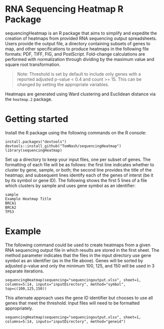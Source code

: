 # RNA Sequencing Heatmap R Package
sequencingHeatmap is an R package that aims to simplify and expedite the creation of heatmaps from provided RNA sequencing output spreadsheets.
Users provide the output file, a directory containing subsets of genes to map, and other specifications to produce heatmaps in the
following file formats: PDF, TIFF, FIG, and PostScript. Fold-change calculations are performed with normalization through dividing by
the maximum value and square root transformation.

> Note: Threshold is set by default to include only genes with a reported adjusted p-value < 0.4 and count >= 15. This can be changed by setting the appropriate variables.

Heatmaps are generated using Ward clustering and Euclidean distance via the `heatmap.2` package.


# Getting started

Install the R package using the following commands on the R console:
```
install.packages("devtools")
devtools::install_github("TomNash/sequencingHeatmap")
library(sequencingHeatmap)
```
Set up a directory to keep your input files, one per subset of genes. The formatting of each file will be as follows: the first line
indicates whether to cluster by gene, sample, or both; the second line provides the title of the heatmap; and subsequent lines identify
each of the genes of interst (be it by its symbol or gene ID). The following shows the first 5 lines of a file which
clusters by sample and uses gene symbol as an identifier:
```
sample
Example Heatmap Title
BRCA1
BRCA2
TP53
```

# Example
The following command could be used to create heatmaps from a given RNA sequencing output file in which results are stored in the first sheet.
The method parameter indicates that the files in the input directory use gene symbol as an identifier (as in the file above). Genes
will be sorted by adjusted p-value and only the minimum 100, 125, and 150 will be used in 3 separate iterations.
```
sequencingHeatmap(sequencing="sequencingoutput.xlsx", sheet=1, columns=5:14, inputs="inputDirectory", method="symbol", top=c(100,125,150))
```
This alternate approach uses the gene ID identifier but chooses to use all genes that meet the threshold. Input files will need to be
formatted appropriately.
```
sequencingHeatmap(sequencing="sequencingoutput.xlsx", sheet=1, columns=5:14, inputs="inputDirectory", method="geneid")
```

